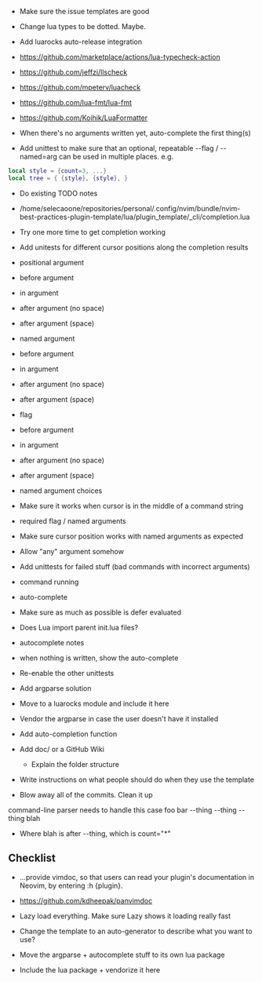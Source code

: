 - Make sure the issue templates are good

- Change lua types to be dotted. Maybe.

- Add luarocks auto-release integration

- https://github.com/marketplace/actions/lua-typecheck-action
- https://github.com/jeffzi/llscheck
- https://github.com/mpeterv/luacheck


- https://github.com/lua-fmt/lua-fmt
- https://github.com/Koihik/LuaFormatter



- When there's no arguments written yet, auto-complete the first thing(s)
- Add unittest to make sure that an optional, repeatable --flag / --named=arg can be used in multiple places. e.g.

```lua
local style = {count=3, ...}
local tree = { {style}, {style}, }
```

- Do existing TODO notes
- /home/selecaoone/repositories/personal/.config/nvim/bundle/nvim-best-practices-plugin-template/lua/plugin_template/_cli/completion.lua

- Try one more time to get completion working
 - Add unitests for different cursor positions along the completion results
  - positional argument
   - before argument
   - in argument
   - after argument (no space)
   - after argument (space)
  - named argument
   - before argument
   - in argument
   - after argument (no space)
   - after argument (space)
  - flag
   - before argument
   - in argument
   - after argument (no space)
   - after argument (space)
  - named argument choices
   - Make sure it works when cursor is in the middle of a command string
 - required flag / named arguments
 - Make sure cursor position works with named arguments as expected
 - Allow "any" argument somehow

- Add unittests for failed stuff (bad commands with incorrect arguments)
 - command running
 - auto-complete

- Make sure as much as possible is defer evaluated
 - Does Lua import parent init.lua files?

- autocomplete notes
 - when nothing is written, show the auto-complete

- Re-enable the other unittests

- Add argparse solution
 - Move to a luarocks module and include it here
  - Vendor the argparse in case the user doesn't have it installed
- Add auto-completion function


- Add doc/ or a GitHub Wiki
    - Explain the folder structure

- Write instructions on what people should do when they use the template

- Blow away all of the commits. Clean it up


command-line parser needs to handle this case
foo bar --thing --thing --thing blah
 - Where blah is after --thing, which is count="*"

## Checklist

- ...provide vimdoc, so that users can read your plugin's documentation in Neovim, by entering :h {plugin}.
 - https://github.com/kdheepak/panvimdoc

- Lazy load everything. Make sure Lazy shows it loading really fast

- Change the template to an auto-generator to describe what you want to use?

 - Move the argparse + autocomplete stuff to its own lua package
 - Include the lua package + vendorize it here
